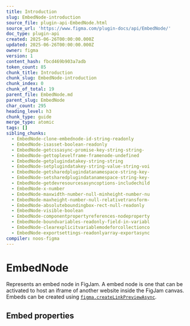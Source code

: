 ```yaml
---
title: Introduction
slug: EmbedNode-introduction
source_file: plugin-api-EmbedNode.html
source_url: 'https://www.figma.com/plugin-docs/api/EmbedNode/'
doc_type: plugin-api
created: 2025-06-26T00:00:00.000Z
updated: 2025-06-26T00:00:00.000Z
owner: figma
version: 1
content_hash: fbcd469b903a7adb
token_count: 85
chunk_title: Introduction
chunk_slug: EmbedNode-introduction
chunk_index: 0
chunk_of_total: 19
parent_file: EmbedNode.md
parent_slug: EmbedNode
char_count: 295
heading_level: h3
chunk_type: guide
merge_type: atomic
tags: []
sibling_chunks:
  - EmbedNode-clone-embednode-id-string-readonly
  - EmbedNode-isasset-boolean-readonly
  - EmbedNode-getcssasync-promise-key-string-string-
  - EmbedNode-gettoplevelframe-framenode-undefined
  - EmbedNode-getplugindatakey-string-string
  - EmbedNode-setplugindatakey-string-value-string-voi
  - EmbedNode-getsharedplugindatanamespace-string-key-
  - EmbedNode-setsharedplugindatanamespace-string-key-
  - EmbedNode-getdevresourcesasyncoptions-includechild
  - EmbedNode-x-number
  - EmbedNode-maxwidth-number-null-minheight-number-nu
  - EmbedNode-maxheight-number-null-relativetransform-
  - EmbedNode-absoluteboundingbox-rect-null-readonly
  - EmbedNode-visible-boolean
  - EmbedNode-componentpropertyreferences-nodeproperty
  - EmbedNode-boundvariables-readonly-field-in-variabl
  - EmbedNode-clearexplicitvariablemodeforcollectionco
  - EmbedNode-exportsettings-readonlyarray-exportasync
compiler: noos-figma
---
```


# EmbedNode

Represents an embed node in FigJam. A embed node is one that can be activated to host an iframe of another website inside the FigJam canvas. Embeds can be created using [`figma.createLinkPreviewAsync`](/plugin-docs/api/properties/figma-createlinkpreviewasync/).

## Embed properties
